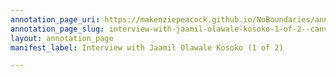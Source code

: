 ```yaml
---
annotation_page_uri: https://makenziepeacock.github.io/NoBoundaries/annotations/interview-with-jaamil-olawale-kosoko-1-of-2--canvas-1-jaamil-kosoko.json
annotation_page_slug: interview-with-jaamil-olawale-kosoko-1-of-2--canvas-1-jaamil-kosoko
layout: annotation_page
manifest_label: Interview with Jaamil Olawale Kosoko (1 of 2)

---
```

